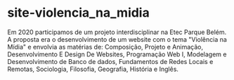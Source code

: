 # site-violencia_na_midia
Em 2020 participamos de um projeto interdisciplinar na Etec Parque Belém. A proposta era o desenvolvimento de um website com o tema "Violência na Mídia" e envolvia as matérias de: Composição, Projeto e Animação, Desenvolvimento E Design De Websites, Programação Web I, Modelagem e Desenvolvimento de Banco de dados, Fundamentos de Redes Locais e Remotas, Sociologia, Filosofia, Geografia, História e Inglês.
